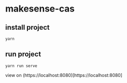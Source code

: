 # makesense-cas

## install project
`yarn`

## run project
`yarn run serve`

view on (https://localhost:8080)[https://localhost:8080]